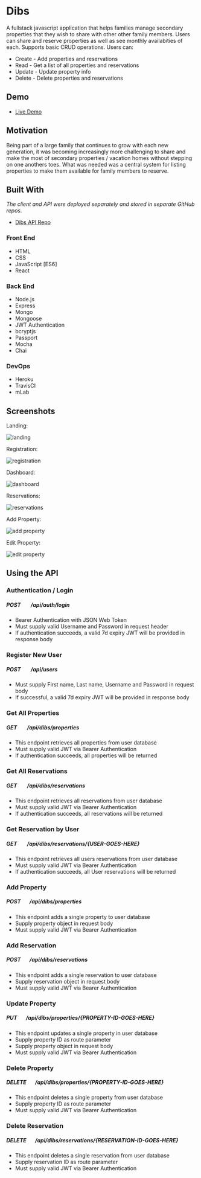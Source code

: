 # Dibs

A fullstack javascript application that helps families manage secondary properties that they wish to share with other other family members. Users can share and reserve properties as well as see monthly availabities of each. Supports basic CRUD operations. Users can: 

* Create - Add properties and reservations
* Read   - Get a list of all properties and reservations 
* Update - Update property info
* Delete - Delete properties and reservations

## Demo

- [Live Demo](https://dibs-app.herokuapp.com/)

## Motivation

Being part of a large family that continues to grow with each new generation, it was becoming increasingly more challenging to share and make the most of secondary properties / vacation homes without stepping on one anothers toes. What was needed was a central system for listing properties to make them available for family members to reserve. 

## Built With
*The client and API were deployed separately and stored in separate GitHub repos.* 
- [Dibs API Repo](https://github.com/mike-crane/dibs-server)

### Front End
* HTML
* CSS
* JavaScript [ES6]
* React

### Back End
* Node.js
* Express
* Mongo
* Mongoose
* JWT Authentication
* bcryptjs
* Passport
* Mocha
* Chai

### DevOps
* Heroku
* TravisCI
* mLab

## Screenshots

Landing:

![landing](src/images/screenshots/landing1.png)

Registration:

![registration](src/images/screenshots/registration1.png)

Dashboard:

![dashboard](src/images/screenshots/dashboard.png)

Reservations:

![reservations](src/images/screenshots/reservations1.png)

Add Property:

![add property](src/images/screenshots/add-property1.png)

Edit Property:

![edit property](src/images/screenshots/edit-property.png)


## Using the API

### Authentication / Login
##### POST &nbsp;&nbsp;&nbsp;&nbsp;&nbsp;&nbsp; /api/auth/login

* Bearer Authentication with JSON Web Token
* Must supply valid Username and Password in request header
* If authentication succeeds, a valid 7d expiry JWT will be provided in response body

### Register New User
##### POST &nbsp;&nbsp;&nbsp;&nbsp;&nbsp;&nbsp; /api/users 

* Must supply First name, Last name, Username and Password in request body
* If successful, a valid 7d expiry JWT will be provided in response body

### Get All Properties
##### GET &nbsp;&nbsp;&nbsp;&nbsp;&nbsp;&nbsp; /api/dibs/properties

* This endpoint retrieves all properties from user database
* Must supply valid JWT via Bearer Authentication
* If authentication succeeds, all properties will be returned

### Get All Reservations
##### GET &nbsp;&nbsp;&nbsp;&nbsp;&nbsp;&nbsp; /api/dibs/reservations

* This endpoint retrieves all reservations from user database
* Must supply valid JWT via Bearer Authentication
* If authentication succeeds, all reservations will be returned

### Get Reservation by User
##### GET &nbsp;&nbsp;&nbsp;&nbsp;&nbsp;&nbsp; /api/dibs/reservations/{USER-GOES-HERE}

* This endpoint retrieves all users reservations from user database
* Must supply valid JWT via Bearer Authentication
* If authentication succeeds, all User reservations will be returned

### Add Property
##### POST &nbsp;&nbsp;&nbsp;&nbsp;&nbsp;&nbsp;/api/dibs/properties

* This endpoint adds a single property to user database
* Supply property object in request body
* Must supply valid JWT via Bearer Authentication

### Add Reservation
##### POST &nbsp;&nbsp;&nbsp;&nbsp;&nbsp;&nbsp;/api/dibs/reservations

* This endpoint adds a single reservation to user database
* Supply reservation object in request body
* Must supply valid JWT via Bearer Authentication

### Update Property
##### PUT &nbsp;&nbsp;&nbsp;&nbsp;&nbsp;&nbsp;/api/dibs/properties/{PROPERTY-ID-GOES-HERE}

* This endpoint updates a single property in user database
* Supply property ID as route parameter
* Supply property object in request body
* Must supply valid JWT via Bearer Authentication

### Delete Property
##### DELETE &nbsp;&nbsp;&nbsp;&nbsp;&nbsp;&nbsp;/api/dibs/properties/{PROPERTY-ID-GOES-HERE}

* This endpoint deletes a single property from user database
* Supply property ID as route parameter
* Must supply valid JWT via Bearer Authentication

### Delete Reservation
##### DELETE &nbsp;&nbsp;&nbsp;&nbsp;&nbsp;&nbsp;/api/dibs/reservations/{RESERVATION-ID-GOES-HERE}

* This endpoint deletes a single reservation from user database
* Supply reservation ID as route parameter
* Must supply valid JWT via Bearer Authentication